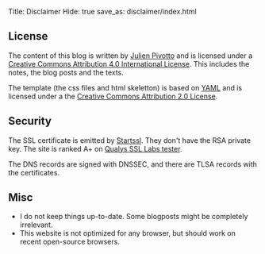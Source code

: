 Title: Disclaimer
Hide: true
save_as: disclaimer/index.html

## License

The content of this blog is written by [Julien Pivotto](https://roidelapluie.be) and is licensed under a [Creative Commons Attribution 4.0 International License](http://creativecommons.org/licenses/by/4.0/deed.en_US). This includes the notes, the blog posts and the texts.

The template (the css files and html skeletton) is based on [YAML](https://yaml.de) and is licensed under a the [Creative Commons Attribution 2.0 License](http://creativecommons.org/licenses/by/2.0/).

## Security

The SSL certificate is emitted by [Startssl](https://www.startssl.com/). They don't have the RSA private key. The site is ranked A+ on [Qualys SSL Labs tester](https://www.ssllabs.com/ssltest/analyze.html?d=roidelapluie.be&hideResults=on).

The DNS records are signed with DNSSEC, and there are TLSA records with the certificates.

## Misc

* I do not keep things up-to-date. Some blogposts might be completely irrelevant.
* This website is not optimized for any browser, but should work on recent open-source browsers.
